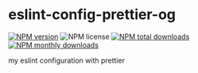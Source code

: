 # eslint-config-prettier-og

[![NPM version](https://img.shields.io/npm/v/eslint-config-prettier-og.svg?style=flat)](https://www.npmjs.com/package/eslint-config-prettier-og)
![NPM license](https://img.shields.io/npm/l/eslint-config-prettier-og.svg?style=flat)
[![NPM total downloads](https://img.shields.io/npm/dt/eslint-config-prettier-og.svg?style=flat)](https://npmcharts.com/compare/eslint-config-prettier-og?minimal=true)
[![NPM monthly downloads](https://img.shields.io/npm/dm/eslint-config-prettier-og.svg?style=flat)](https://npmcharts.com/compare/eslint-config-prettier-og?minimal=true)

my eslint configuration with prettier
